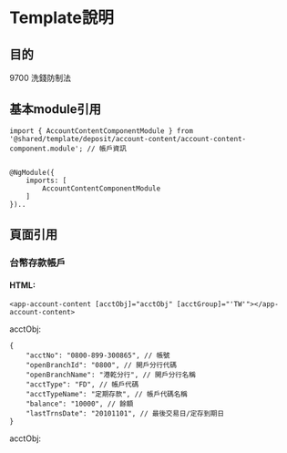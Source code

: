 # Template說明
## 目的
9700 洗錢防制法



## 基本module引用

    import { AccountContentComponentModule } from '@shared/template/deposit/account-content/account-content-component.module'; // 帳戶資訊


    @NgModule({
        imports: [
            AccountContentComponentModule
        ]
    })..

## 頁面引用
### 台幣存款帳戶
#### HTML:
    <app-account-content [acctObj]="acctObj" [acctGroup]="'TW'"></app-account-content>

acctObj:

    {
        "acctNo": "0800-899-300865", // 帳號
        "openBranchId": "0800", // 開戶分行代碼
        "openBranchName": "港乾分行", // 開戶分行名稱
        "acctType": "FD", // 帳戶代碼
        "acctTypeName": "定期存款", // 帳戶代碼名稱
        "balance": "10000", // 餘額
        "lastTrnsDate": "20101101", // 最後交易日/定存到期日
    }


acctObj:

